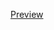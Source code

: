 [Preview](https://cdn.rawgit.com/andywhite37/unity-tutorial-space-shooter/3e33ac5d/Builds/index.html)